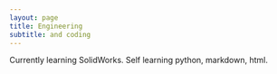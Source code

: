 ```yaml
---
layout: page
title: Engineering
subtitle: and coding
---
```

Currently learning SolidWorks.
Self learning python, markdown, html.
